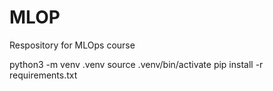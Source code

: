 # MLOP
Respository for MLOps course

python3 -m venv .venv source .venv/bin/activate pip install -r requirements.txt
